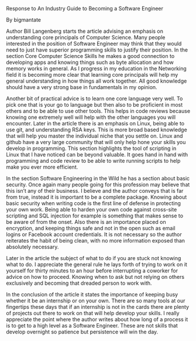 Response to An Industry Guide to Becoming a Software Engineer

By bigmantate

  Author Bill Langenberg starts the article advising an emphasis on understanding core principals 
of Computer Science. Many people interested in the position of Software Engineer may think that they 
would need to just have superior programming skills to justify their position. In the section Core 
Computer Science Skills he makes a good connection to developing apps and knowing things such as 
byte allocation and how memory works in general. As I progress in my education in the Networking field 
it is becoming more clear that learning core principals will help my general understanding in how things 
all work together. All good knowledge should have a very strong base in fundamentals in my opinion.

  Another bit of practical advice is to learn one core language very well. To pick one that is your go
to language but then also to be proficient in most others and to be able to use other tools. This helps in 
code reviews because knowing one extremely well will help with the other languages you will 
encounter. Later in the article there is an emphasis on Linux, being able to use git, and understanding 
RSA keys. This is more broad based knowledge that will help you master the individual niche that you 
settle on. Linux and github have a very large community that will only help hone your skills you develop 
in programming. This section highlights the tool of scripting in Linux that I have noticed can be beyond 
valuable. It goes hand in hand with programming and code review to be able to write running scripts to 
help make you ever more efficient.

  In the section Software Engineering in the Wild he has a section about basic security. Once again 
many people going for this profession may believe that this isn’t any of their business. I believe and the 
author conveys that is far from true, instead it is important to be a complete package. Knowing about 
basic security when writing code is the first line of defense in protecting your own work. Being able to 
harden your own code against cross-site scripting and SQL injection for example is something that 
makes sense to be aware of from the onset. Also there is an importance placed on encryption, and 
keeping things safe and not in the open such as email logins or Facebook account credentials. It is not 
necessary so the author reiterates the habit of being clean, with no more information exposed than 
absolutely necessary. 

  Later in the article the subject of what to do if you are stuck not knowing what to do. I 
appreciate the general rule he lays forth of trying to work on it yourself for thirty minutes to an hour 
before interrupting a coworker for advice on how to proceed. Knowing when to ask but not relying on 
others exclusively and becoming that dreaded person to work with. 

  In the conclusion of the article it states the importance of keeping busy whether it be an 
internship or on your own. There are so many tools at our fingertips these days that if an internship is
not in the cards there are plenty of projects out there to work on that will help develop your skills. I 
really appreciate the point where the author writes about how long of a process it is to get to a high 
level as a Software Engineer. These are not skills that develop overnight so patience but persistence will 
win the day.
